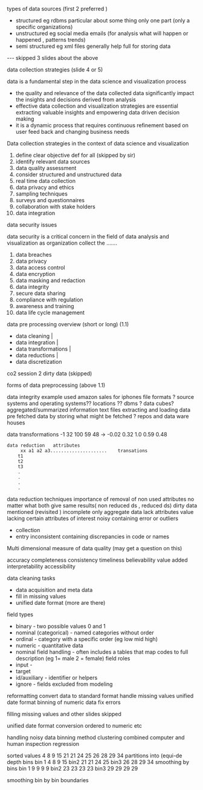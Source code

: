 types of data sources (first 2 preferred )
- structured eg rdbms particular about some thing  only one part (only a specific organizations)
- unstructured eg social media emails (for analysis what will happen or happened , patterns trends)
- semi structured eg xml files generally help full for storing data 

--- skipped 3 slides about the above

data collection strategies (slide 4 or 5)

 data is a fundamental step in the data science and visualization process
- the quality and relevance of the data collected data significantly impact the insights and decisions derived from analysis
- effective data collection and visualization strategies are essential extracting valuable insights and empowering data driven decision making
- it is  a dynamic process that requires continuous refinement based on user feed back and changing business needs


Data collection strategies in the context of data science and visualization
1. define clear objective
 def for all (skipped by sir)
2. identify relevant data sources
3. data quality assessment
4. consider structured and unstructured data
5. real time data collection
6. data privacy and ethics
7. sampling techniques
8. surveys and questionnaires
9. collaboration with stake holders
10. data integration


data security issues

data security is a critical concern in the field of data analysis and visualization as organization collect the .......
1. data breaches
2. data privacy
3. data access control
4. data encryption
5. data masking and redaction
6. data integrity
7. secure data sharing
8. compliance with regulation
9. awareness and training
10. data life cycle management

data pre processing overview (short or long) (1.1)

- data cleaning
		|
- data integration
		|
- data transformations
		|
- data reductions
		|
- data discretization

co2 session 2
dirty data (skipped)

forms of data preprocessing  (above 1.1)

data integrity example used amazon sales for iphones
file formats ? source systems and operating systems?? locations ?? dbms ? data cubes? aggregated/summarized information text files extracting and loading data
pre fetched data by storing what might be fetched ? repos and data ware houses

data transformations
 -1 32 100 59 48 -> -0.02 0.32 1.0 0.59 0.48
	
	data reduction   attributes 
         xx a1 a2 a3.....................    transations 
        t1
        t2
        t3
		.
		.
		.
		.
		
data reduction techniques 
importance of removal of non used attributes
no matter what both give same results( non reduced ds , reduced ds)
dirty data mentioned (revisited )
incomplete only aggregate data lack attributes value lacking certain attributes of interest
noisy containing error or outliers
 - collection
 - entry 
inconsistent containing discrepancies in code or names


Multi dimensional measure of data quality (may get a question on this)

accuracy
completeness
consistency
timeliness
believability 
value added
interpretability
accessibility

data cleaning tasks
- data acquisition and meta data
- fill in missing values
- unified date format
(more are there)

field types
- binary - two possible values 0 and 1
- nominal (categorical) - named categories without order
- ordinal - category with a specific order (eg low mid high)
- numeric - quantitative data
- nominal field handling - often includes a tables that map codes to full description (eg 1= male 2 = female)
field roles
- input  -
- target
- id/auxiliary - identifier or helpers
- ignore - fields excluded from modeling

reformatting
convert data to standard format
handle missing values
unified date format
binning of numeric data
fix errors


filling missing values and other slides skipped 

unified date format
conversion ordered to numeric etc

handling noisy data
binning method 
clustering 
combined computer and human inspection
regression 


sorted values 4 8 9 15 21 21 24 25 26 28 29 34
partitions into (equi-de depth bins
 bin 1 4 8 9 15
 bin2  21 21 24 25
 bin3 26 28 29 34
smoothing by bins
bin 1  9 9 9 9 
bin2 23 23 23 23
bin3 29 29 29 29

smoothing bin by bin boundaries
